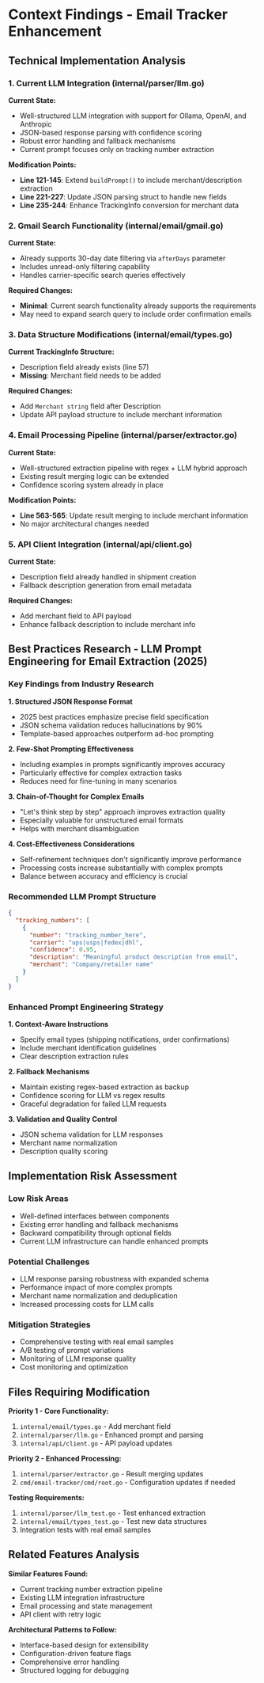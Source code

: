 # Context Findings - Email Tracker Enhancement

## Technical Implementation Analysis

### 1. Current LLM Integration (internal/parser/llm.go)

**Current State:**
- Well-structured LLM integration with support for Ollama, OpenAI, and Anthropic
- JSON-based response parsing with confidence scoring
- Robust error handling and fallback mechanisms
- Current prompt focuses only on tracking number extraction

**Modification Points:**
- **Line 121-145**: Extend `buildPrompt()` to include merchant/description extraction
- **Line 221-227**: Update JSON parsing struct to handle new fields
- **Line 235-244**: Enhance TrackingInfo conversion for merchant data

### 2. Gmail Search Functionality (internal/email/gmail.go)

**Current State:**
- Already supports 30-day date filtering via `afterDays` parameter
- Includes unread-only filtering capability
- Handles carrier-specific search queries effectively

**Required Changes:**
- **Minimal**: Current search functionality already supports the requirements
- May need to expand search query to include order confirmation emails

### 3. Data Structure Modifications (internal/email/types.go)

**Current TrackingInfo Structure:**
- Description field already exists (line 57)
- **Missing**: Merchant field needs to be added

**Required Changes:**
- Add `Merchant string` field after Description
- Update API payload structure to include merchant information

### 4. Email Processing Pipeline (internal/parser/extractor.go)

**Current State:**
- Well-structured extraction pipeline with regex + LLM hybrid approach
- Existing result merging logic can be extended
- Confidence scoring system already in place

**Modification Points:**
- **Line 563-565**: Update result merging to include merchant information
- No major architectural changes needed

### 5. API Client Integration (internal/api/client.go)

**Current State:**
- Description field already handled in shipment creation
- Fallback description generation from email metadata

**Required Changes:**
- Add merchant field to API payload
- Enhance fallback description to include merchant info

## Best Practices Research - LLM Prompt Engineering for Email Extraction (2025)

### Key Findings from Industry Research

**1. Structured JSON Response Format**
- 2025 best practices emphasize precise field specification
- JSON schema validation reduces hallucinations by 90%
- Template-based approaches outperform ad-hoc prompting

**2. Few-Shot Prompting Effectiveness**
- Including examples in prompts significantly improves accuracy
- Particularly effective for complex extraction tasks
- Reduces need for fine-tuning in many scenarios

**3. Chain-of-Thought for Complex Emails**
- "Let's think step by step" approach improves extraction quality
- Especially valuable for unstructured email formats
- Helps with merchant disambiguation

**4. Cost-Effectiveness Considerations**
- Self-refinement techniques don't significantly improve performance
- Processing costs increase substantially with complex prompts
- Balance between accuracy and efficiency is crucial

### Recommended LLM Prompt Structure

```json
{
  "tracking_numbers": [
    {
      "number": "tracking_number_here",
      "carrier": "ups|usps|fedex|dhl",
      "confidence": 0.95,
      "description": "Meaningful product description from email",
      "merchant": "Company/retailer name"
    }
  ]
}
```

### Enhanced Prompt Engineering Strategy

**1. Context-Aware Instructions**
- Specify email types (shipping notifications, order confirmations)
- Include merchant identification guidelines
- Clear description extraction rules

**2. Fallback Mechanisms**
- Maintain existing regex-based extraction as backup
- Confidence scoring for LLM vs regex results
- Graceful degradation for failed LLM requests

**3. Validation and Quality Control**
- JSON schema validation for LLM responses
- Merchant name normalization
- Description quality scoring

## Implementation Risk Assessment

### Low Risk Areas
- Well-defined interfaces between components
- Existing error handling and fallback mechanisms
- Backward compatibility through optional fields
- Current LLM infrastructure can handle enhanced prompts

### Potential Challenges
- LLM response parsing robustness with expanded schema
- Performance impact of more complex prompts
- Merchant name normalization and deduplication
- Increased processing costs for LLM calls

### Mitigation Strategies
- Comprehensive testing with real email samples
- A/B testing of prompt variations
- Monitoring of LLM response quality
- Cost monitoring and optimization

## Files Requiring Modification

**Priority 1 - Core Functionality:**
1. `internal/email/types.go` - Add merchant field
2. `internal/parser/llm.go` - Enhanced prompt and parsing
3. `internal/api/client.go` - API payload updates

**Priority 2 - Enhanced Processing:**
1. `internal/parser/extractor.go` - Result merging updates
2. `cmd/email-tracker/cmd/root.go` - Configuration updates if needed

**Testing Requirements:**
1. `internal/parser/llm_test.go` - Test enhanced extraction
2. `internal/email/types_test.go` - Test new data structures
3. Integration tests with real email samples

## Related Features Analysis

**Similar Features Found:**
- Current tracking number extraction pipeline
- Existing LLM integration infrastructure
- Email processing and state management
- API client with retry logic

**Architectural Patterns to Follow:**
- Interface-based design for extensibility
- Configuration-driven feature flags
- Comprehensive error handling
- Structured logging for debugging